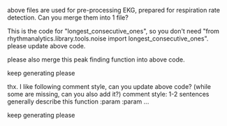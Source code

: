 above files are used for pre-processing EKG, prepared for respiration rate detection. Can you merge them into 1 file?

This is the code for "longest_consecutive_ones", so you don't need "from rhythmanalytics.library.tools.noise import longest_consecutive_ones". please update above code. 

please also merge this peak finding function into above code. 

keep generating please

thx. I like following comment style, can you update above code? (while some are missing, can you also add it?)
comment style:
1-2 sentences generally describe this function
:param
:param
...

keep generating please
